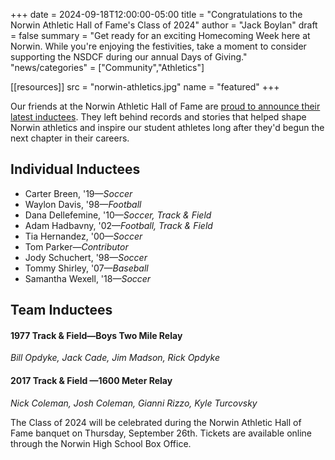 +++
date    = 2024-09-18T12:00:00-05:00
title   = "Congratulations to the Norwin Athletic Hall of Fame's Class of 2024"
author = "Jack Boylan"
draft   = false
summary = "Get ready for an exciting Homecoming Week here at Norwin. While you're enjoying the festivities, take a moment to consider supporting the NSDCF during our annual Days of Giving."
"news/categories" = ["Community","Athletics"]

[[resources]]
  src  = "norwin-athletics.jpg"
  name = "featured"
+++

Our friends at the Norwin Athletic Hall of Fame are [proud to announce their latest inductees](https://www.norwinsd.org/apps/pages/index.jsp?uREC_ID=2737941&type=d&pREC_ID=2339815). They left behind records and stories that helped shape Norwin athletics and inspire our student athletes long after they'd begun the next chapter in their careers.

## Individual Inductees

* Carter Breen, '19—*Soccer*
* Waylon Davis, '98—*Football*
* Dana Dellefemine, '10—*Soccer, Track & Field*
* Adam Hadbavny, '02—*Football, Track & Field*
* Tia Hernandez, '00—*Soccer*
* Tom Parker—*Contributor*
* Jody Schuchert, '98—*Soccer*
* Tommy Shirley, '07—*Baseball*
* Samantha Wexell, '18—*Soccer*

## Team Inductees

#### 1977 Track & Field—Boys Two Mile Relay
*Bill Opdyke, Jack Cade, Jim Madson, Rick Opdyke*

#### 2017 Track & Field —1600 Meter Relay
*Nick Coleman, Josh Coleman, Gianni Rizzo, Kyle Turcovsky*

The Class of 2024 will be celebrated during the Norwin Athletic Hall of Fame banquet on Thursday, September 26th. Tickets are available online through the Norwin High School Box Office.
